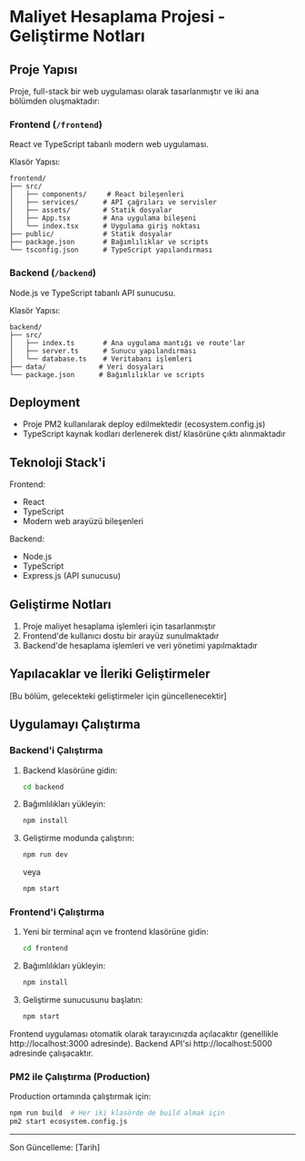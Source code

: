 # Maliyet Hesaplama Projesi - Geliştirme Notları

## Proje Yapısı

Proje, full-stack bir web uygulaması olarak tasarlanmıştır ve iki ana bölümden oluşmaktadır:

### Frontend (`/frontend`)

React ve TypeScript tabanlı modern web uygulaması.

Klasör Yapısı:
```
frontend/
├── src/
│   ├── components/     # React bileşenleri
│   ├── services/      # API çağrıları ve servisler
│   ├── assets/        # Statik dosyalar
│   ├── App.tsx        # Ana uygulama bileşeni
│   └── index.tsx      # Uygulama giriş noktası
├── public/            # Statik dosyalar
├── package.json       # Bağımlılıklar ve scripts
└── tsconfig.json      # TypeScript yapılandırması
```

### Backend (`/backend`)

Node.js ve TypeScript tabanlı API sunucusu.

Klasör Yapısı:
```
backend/
├── src/
│   ├── index.ts       # Ana uygulama mantığı ve route'lar
│   ├── server.ts      # Sunucu yapılandırması
│   └── database.ts    # Veritabanı işlemleri
├── data/             # Veri dosyaları
└── package.json      # Bağımlılıklar ve scripts
```

## Deployment

- Proje PM2 kullanılarak deploy edilmektedir (ecosystem.config.js)
- TypeScript kaynak kodları derlenerek dist/ klasörüne çıktı alınmaktadır

## Teknoloji Stack'i

Frontend:
- React
- TypeScript
- Modern web arayüzü bileşenleri

Backend:
- Node.js
- TypeScript
- Express.js (API sunucusu)

## Geliştirme Notları

1. Proje maliyet hesaplama işlemleri için tasarlanmıştır
2. Frontend'de kullanıcı dostu bir arayüz sunulmaktadır
3. Backend'de hesaplama işlemleri ve veri yönetimi yapılmaktadır

## Yapılacaklar ve İleriki Geliştirmeler

[Bu bölüm, gelecekteki geliştirmeler için güncellenecektir]

## Uygulamayı Çalıştırma

### Backend'i Çalıştırma

1. Backend klasörüne gidin:
   ```bash
   cd backend
   ```

2. Bağımlılıkları yükleyin:
   ```bash
   npm install
   ```

3. Geliştirme modunda çalıştırın:
   ```bash
   npm run dev
   ```
   veya
   ```bash
   npm start
   ```

### Frontend'i Çalıştırma

1. Yeni bir terminal açın ve frontend klasörüne gidin:
   ```bash
   cd frontend
   ```

2. Bağımlılıkları yükleyin:
   ```bash
   npm install
   ```

3. Geliştirme sunucusunu başlatın:
   ```bash
   npm start
   ```

Frontend uygulaması otomatik olarak tarayıcınızda açılacaktır (genellikle http://localhost:3000 adresinde).
Backend API'si http://localhost:5000 adresinde çalışacaktır.

### PM2 ile Çalıştırma (Production)

Production ortamında çalıştırmak için:

```bash
npm run build  # Her iki klasörde de build almak için
pm2 start ecosystem.config.js
```

---

Son Güncelleme: [Tarih] 